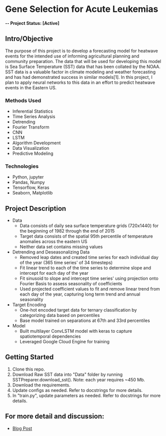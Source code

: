 # Gene Selection for Acute Leukemias

#### -- Project Status: [Active]

## Intro/Objective
The purpose of this project is to develop a forecasting model for heatwave events for the intended use of informing agricultural planning and community preparation. The data that will be used for developing this model is Sea Surface Temperature (SST) data that has been collated by the NOAA. SST data is a valuable factor in climate modeling and weather forecasting and has had demonstrated success in similar models[1]. In this project, I plan to apply neural networks to this data in an effort to predict heatwave events in the Eastern US.

### Methods Used
* Inferential Statistics
* Time Series Analysis
* Detrending
* Fourier Transform
* CNN
* LSTM
* Algorithm Development
* Data Visualization
* Predictive Modeling

### Technologies
* Python, jupyter
* Pandas, Numpy
* Tensorflow, Keras
* Seaborn, Matplotlib

## Project Description
* Data  
   * Data consists of daily sea surface temperature grids (720x1440) for the beginning of 1982 through the end of 2015
   * Target data consists of the spatial 95th percentile of temperature anomalies across the eastern US
   * Neither data set contains missing values
* Detrending and Deseasonalizing Data
   * Removed leap dates and created time series for each individual day of the year (365 time series' of 34 timesteps)
   * Fit linear trend to each of the time series to determine slope and intercept for each day of the year
   * Fit sinusoid to slope and intercept time series' using projection onto Fourier Basis to assess seasonality of coefficients
   * Used projected coefficient values to fit and remove linear trend from each day of the year, capturing long term trend and annual seasonality
* Target Encoding
   * One-hot encoded target data for ternary classification by categorizing data based on percentiles
   * Base model trained on separations at 67th and 33rd percentiles
* Model
   * Built multilayer ConvLSTM model with keras to capture spatiotemporal dependencies
   * Leveraged Google Cloud Engine for training

## Getting Started

1. Clone this repo.
2. Download Raw SST data into "Data" folder by running SSTPreparer.download_sst(). Note: each year requires ~450 Mb.    
3. Download the requirements.
4. Update configs as needed. Refer to docstrings for more details.
5. In "train.py", update parameters as needed. Refer to docstrings for more details.

## For more detail and discussion:
* [Blog Post](https://pjourgensen.github.io/longlead_pred.html)

